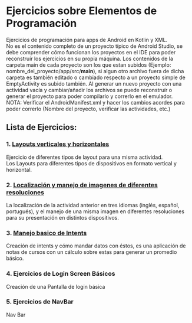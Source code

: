 # Ejercicios sobre Elementos de Programación
Ejercicios de programación para apps de Android en Kotlin y XML.    
No es el contenido completo de un proyecto típico de Android Studio, se debe comprender cómo funcionan los proyectos en el IDE 
para poder reconstruír los ejercicios en su propia máquina. Los contenidos de la carpeta main de cada proyecto
son los que estan subidos (Ejemplo: nombre_del_proyecto/app/src/**main**), si algun otro archivo fuera de dicha carpeta es también editado o cambiado respecto a
un proyecto simple de EmptyActivity es subido también. Al generar un nuevo proyecto con una actividad
vacía y cambiar/añadir los archivos se puede reconstruír o generar el proyecto para poder compilarlo y correrlo en el emulador.    
NOTA: Verificar el AndroidManifest.xml y hacer los cambios acordes para poder correrlo (Nombre del proyecto, verificar las actividades, etc.)
## Lista de Ejercicios:
### 1. [Layouts verticales y horizontales](https://github.com/toXGet/K-Droid/tree/main/Android-Kotlin/Ejercicio1 "Nombre del proyecto: RetoUno")
Ejercicio de diferentes tipos de layout para una misma actividad.    
Los Layouts para diferentes tipos de dispositivos en formato vertical y horizontal.
### 2. [Localización y manejo de imagenes de diferentes resoluciones](https://github.com/toXGet/K-Droid/tree/main/Android-Kotlin/Ejercicio2 "Nombre del proyecto: RetoDos")
La localización de la actividad anterior en tres idiomas (inglés, español, portugués), y el manejo de una misma 
imagen en diferentes resoluciones para su presentación en distintos dispositivos.
### 3. [Manejo basico de Intents](https://github.com/toXGet/K-Droid/tree/main/Android-Kotlin/Ejercicio3 "Nombre del proyecto: Notas")
Creación de intents y cómo mandar datos con éstos, es una aplicación de notas de cursos con un cálculo sobre estas
para generar un promedio básico.
### 4. Ejercicios de Login Screen Básicos
Creación de una Pantalla de login básica
### 5. Ejercicios de NavBar
Nav Bar
